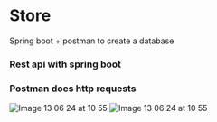 # Store
Spring boot + postman to create a database
### Rest api with spring boot
### Postman does http requests
![Image 13 06 24 at 10 55](https://github.com/wms198/Store/assets/130672683/4ca5993b-694c-4d63-94ee-ae3c03450ebf)
![Image 13 06 24 at 10 55](https://github.com/wms198/Store/assets/130672683/ab92165c-826d-4aad-af50-8f002e5a4abe)
